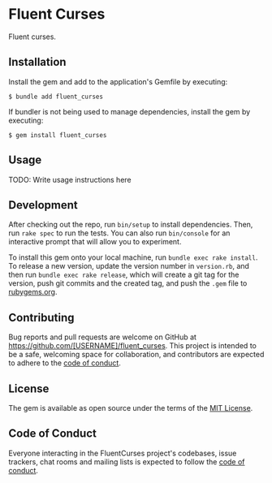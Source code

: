 # Fluent Curses

Fluent curses.

## Installation

Install the gem and add to the application's Gemfile by executing:

    $ bundle add fluent_curses

If bundler is not being used to manage dependencies, install the gem by executing:

    $ gem install fluent_curses

## Usage

TODO: Write usage instructions here

## Development

After checking out the repo, run `bin/setup` to install dependencies. Then, run `rake spec` to run the tests. You can also run `bin/console` for an interactive prompt that will allow you to experiment.

To install this gem onto your local machine, run `bundle exec rake install`. To release a new version, update the version number in `version.rb`, and then run `bundle exec rake release`, which will create a git tag for the version, push git commits and the created tag, and push the `.gem` file to [rubygems.org](https://rubygems.org).

## Contributing

Bug reports and pull requests are welcome on GitHub at https://github.com/[USERNAME]/fluent_curses. This project is intended to be a safe, welcoming space for collaboration, and contributors are expected to adhere to the [code of conduct](https://github.com/[USERNAME]/fluent_curses/blob/main/CODE_OF_CONDUCT.md).

## License

The gem is available as open source under the terms of the [MIT License](https://opensource.org/licenses/MIT).

## Code of Conduct

Everyone interacting in the FluentCurses project's codebases, issue trackers, chat rooms and mailing lists is expected to follow the [code of conduct](https://github.com/[USERNAME]/fluent_curses/blob/main/CODE_OF_CONDUCT.md).
